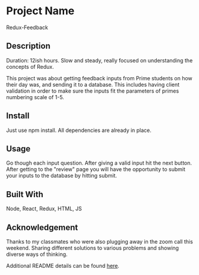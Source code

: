 # Project Name
Redux-Feedback

## Description
Duration: 12ish hours. Slow and steady, really focused on understanding the concepts of Redux. 

This project was about getting feedback inputs from Prime students on how their day was, and sending it to a database. This includes having client validation in order to make sure the inputs fit the parameters of primes numbering scale of 1-5.

## Install
Just use npm install. All dependencies are already in place. 

## Usage 
Go though each input question. After giving a valid input hit the next button. After getting to the "review" page you will have the opportunity to submit your inputs to the database by hitting submit.  

## Built With
Node, React, Redux, HTML, JS

## Acknowledgement
Thanks to my classmates who were also plugging away in the zoom call this weekend. Sharing different solutions to various problems and showing diverse ways of thinking. 

Additional README details can be found [here](https://github.com/PrimeAcademy/readme-template/blob/master/README.md).
